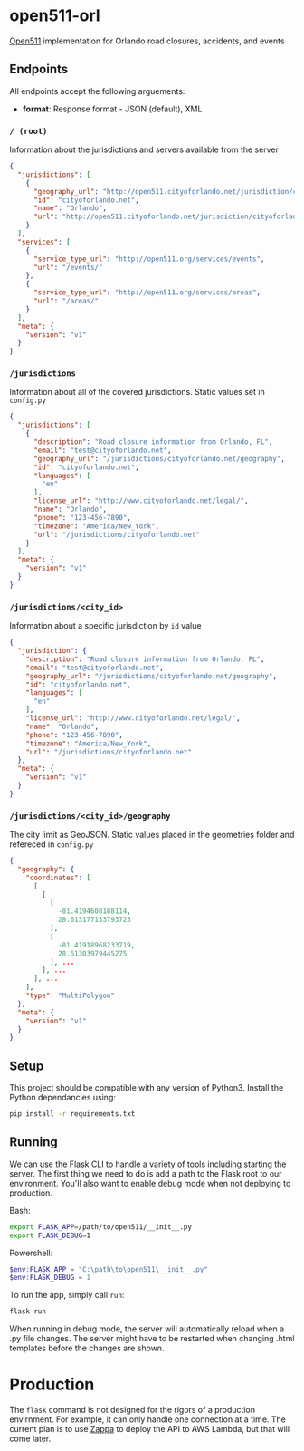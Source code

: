 # open511-orl

[Open511](http://open511.org) implementation for Orlando road closures, accidents, and events

## Endpoints

All endpoints accept the following arguements:

- **format**: Response format - JSON (default), XML

### `/ (root)`

Information about the jurisdictions and servers available from the server

```json
{
  "jurisdictions": [
    {
      "geography_url": "http://open511.cityoforlando.net/jurisdiction/cityoforlando.net/geography",
      "id": "cityoforlando.net",
      "name": "Orlando",
      "url": "http://open511.cityoforlando.net/jurisdiction/cityoforlando.net"
    }
  ],
  "services": [
    {
      "service_type_url": "http://open511.org/services/events",
      "url": "/events/"
    },
    {
      "service_type_url": "http://open511.org/services/areas",
      "url": "/areas/"
    }
  ],
  "meta": {
    "version": "v1"
  }
}
```

### `/jurisdictions`

Information about all of the covered jurisdictions. Static values set in `config.py`

```json
{
  "jurisdictions": [
    {
      "description": "Road closure information from Orlando, FL",
      "email": "test@cityoforlando.net",
      "geography_url": "/jurisdictions/cityoforlando.net/geography",
      "id": "cityoforlando.net",
      "languages": [
        "en"
      ],
      "license_url": "http://www.cityoforlando.net/legal/",
      "name": "Orlando",
      "phone": "123-456-7890",
      "timezone": "America/New_York",
      "url": "/jurisdictions/cityoforlando.net"
    }
  ],
  "meta": {
    "version": "v1"
  }
}
```

### `/jurisdictions/<city_id>`

Information about a specific jurisdiction by `id` value

```json
{
  "jurisdiction": {
    "description": "Road closure information from Orlando, FL",
    "email": "test@cityoforlando.net",
    "geography_url": "/jurisdictions/cityoforlando.net/geography",
    "id": "cityoforlando.net",
    "languages": [
      "en"
    ],
    "license_url": "http://www.cityoforlando.net/legal/",
    "name": "Orlando",
    "phone": "123-456-7890",
    "timezone": "America/New_York",
    "url": "/jurisdictions/cityoforlando.net"
  },
  "meta": {
    "version": "v1"
  }
}
```

### `/jurisdictions/<city_id>/geography`

The city limit as GeoJSON. Static values placed in the geometries folder and refereced in `config.py`

```json
{
  "geography": {
    "coordinates": [
      [
        [
          [
            -81.4194608188114,
            28.613177133793723
          ],
          [
            -81.41918968233719,
            28.61303979445275
          ], ...
        ], ...
      ], ...
    ],
    "type": "MultiPolygon"
  },
  "meta": {
    "version": "v1"
  }
}
```

## Setup

This project should be compatible with any version of Python3. Install the Python dependancies using:

```bash
pip install -r requirements.txt
```

## Running

We can use the Flask CLI to handle a variety of tools including starting the server. The first thing we need to do is add a path to the Flask root to our environment. You'll also want to enable debug mode when not deploying to production.

Bash:
```bash
export FLASK_APP=/path/to/open511/__init__.py
export FLASK_DEBUG=1
```

Powershell:
```powershell
$env:FLASK_APP = "C:\path\to\open511\__init__.py"
$env:FLASK_DEBUG = 1
```

To run the app, simply call `run`:

```bash
flask run
```

When running in debug mode, the server will automatically reload when a .py file changes. The server might have to be restarted when changing .html templates before the changes are shown.

# Production

The `flask` command is not designed for the rigors of a production envirnment. For example, it can only handle one connection at a time. The current plan is to use [Zappa](http://zappa.io/) to deploy the API to AWS Lambda, but that will come later.